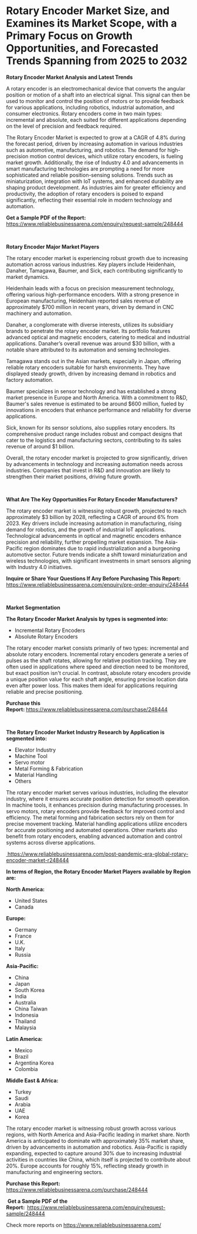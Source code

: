 <p><h1>Rotary Encoder Market Size, and Examines its Market Scope, with a Primary Focus on Growth Opportunities, and Forecasted Trends Spanning from 2025 to 2032</h1></p><p><strong>Rotary Encoder Market Analysis and Latest Trends</strong></p>
<p><p>A rotary encoder is an electromechanical device that converts the angular position or motion of a shaft into an electrical signal. This signal can then be used to monitor and control the position of motors or to provide feedback for various applications, including robotics, industrial automation, and consumer electronics. Rotary encoders come in two main types: incremental and absolute, each suited for different applications depending on the level of precision and feedback required.</p><p>The Rotary Encoder Market is expected to grow at a CAGR of 4.8% during the forecast period, driven by increasing automation in various industries such as automotive, manufacturing, and robotics. The demand for high-precision motion control devices, which utilize rotary encoders, is fueling market growth. Additionally, the rise of Industry 4.0 and advancements in smart manufacturing technologies are prompting a need for more sophisticated and reliable position-sensing solutions. Trends such as miniaturization, integration with IoT systems, and enhanced durability are shaping product development. As industries aim for greater efficiency and productivity, the adoption of rotary encoders is poised to expand significantly, reflecting their essential role in modern technology and automation.</p></p>
<p><strong>Get a Sample PDF of the Report:&nbsp;</strong> <a href="https://www.reliablebusinessarena.com/enquiry/request-sample/248444?utm_campaign=3017&utm_medium=2&utm_source=Github&utm_content=ia&utm_term=30032025&utm_id=rotary-encoder">https://www.reliablebusinessarena.com/enquiry/request-sample/248444</a></p>
<p>&nbsp;</p>
<p><strong>Rotary Encoder Major Market Players</strong></p>
<p><p>The rotary encoder market is experiencing robust growth due to increasing automation across various industries. Key players include Heidenhain, Danaher, Tamagawa, Baumer, and Sick, each contributing significantly to market dynamics.</p><p>Heidenhain leads with a focus on precision measurement technology, offering various high-performance encoders. With a strong presence in European manufacturing, Heidenhain reported sales revenue of approximately $700 million in recent years, driven by demand in CNC machinery and automation.</p><p>Danaher, a conglomerate with diverse interests, utilizes its subsidiary brands to penetrate the rotary encoder market. Its portfolio features advanced optical and magnetic encoders, catering to medical and industrial applications. Danaher’s overall revenue was around $30 billion, with a notable share attributed to its automation and sensing technologies.</p><p>Tamagawa stands out in the Asian markets, especially in Japan, offering reliable rotary encoders suitable for harsh environments. They have displayed steady growth, driven by increasing demand in robotics and factory automation.</p><p>Baumer specializes in sensor technology and has established a strong market presence in Europe and North America. With a commitment to R&D, Baumer's sales revenue is estimated to be around $600 million, fueled by innovations in encoders that enhance performance and reliability for diverse applications.</p><p>Sick, known for its sensor solutions, also supplies rotary encoders. Its comprehensive product range includes robust and compact designs that cater to the logistics and manufacturing sectors, contributing to its sales revenue of around $1 billion.</p><p>Overall, the rotary encoder market is projected to grow significantly, driven by advancements in technology and increasing automation needs across industries. Companies that invest in R&D and innovation are likely to strengthen their market positions, driving future growth.</p></p>
<p>&nbsp;</p>
<p><strong>What Are The Key Opportunities For Rotary Encoder Manufacturers?</strong></p>
<p><p>The rotary encoder market is witnessing robust growth, projected to reach approximately $3 billion by 2028, reflecting a CAGR of around 6% from 2023. Key drivers include increasing automation in manufacturing, rising demand for robotics, and the growth of industrial IoT applications. Technological advancements in optical and magnetic encoders enhance precision and reliability, further propelling market expansion. The Asia-Pacific region dominates due to rapid industrialization and a burgeoning automotive sector. Future trends indicate a shift toward miniaturization and wireless technologies, with significant investments in smart sensors aligning with Industry 4.0 initiatives.</p></p>
<p><strong>Inquire or Share Your Questions If Any Before Purchasing This Report:</strong> <a href="https://www.reliablebusinessarena.com/enquiry/pre-order-enquiry/248444?utm_campaign=3017&utm_medium=2&utm_source=Github&utm_content=ia&utm_term=30032025&utm_id=rotary-encoder">https://www.reliablebusinessarena.com/enquiry/pre-order-enquiry/248444</a></p>
<p>&nbsp;</p>
<p><strong>Market Segmentation</strong></p>
<p><strong>The Rotary Encoder Market Analysis by types is segmented into:</strong></p>
<p><ul><li>Incremental Rotary Encoders</li><li>Absolute Rotary Encoders</li></ul></p>
<p><p>The rotary encoder market consists primarily of two types: incremental and absolute rotary encoders. Incremental rotary encoders generate a series of pulses as the shaft rotates, allowing for relative position tracking. They are often used in applications where speed and direction need to be monitored, but exact position isn't crucial. In contrast, absolute rotary encoders provide a unique position value for each shaft angle, ensuring precise location data even after power loss. This makes them ideal for applications requiring reliable and precise positioning.</p></p>
<p><strong>Purchase this Report:&nbsp;</strong><a href="https://www.reliablebusinessarena.com/purchase/248444?utm_campaign=3017&utm_medium=2&utm_source=Github&utm_content=ia&utm_term=30032025&utm_id=rotary-encoder">https://www.reliablebusinessarena.com/purchase/248444</a></p>
<p>&nbsp;</p>
<p><strong>The Rotary Encoder Market Industry Research by Application is segmented into:</strong></p>
<p><ul><li>Elevator Industry</li><li>Machine Tool</li><li>Servo motor</li><li>Metal Forming & Fabrication</li><li>Material Handling</li><li>Others</li></ul></p>
<p><p>The rotary encoder market serves various industries, including the elevator industry, where it ensures accurate position detection for smooth operation. In machine tools, it enhances precision during manufacturing processes. In servo motors, rotary encoders provide feedback for improved control and efficiency. The metal forming and fabrication sectors rely on them for precise movement tracking. Material handling applications utilize encoders for accurate positioning and automated operations. Other markets also benefit from rotary encoders, enabling advanced automation and control systems across diverse applications.</p></p>
<p><a href="https://www.reliablebusinessarena.com/post-pandemic-era-global-rotary-encoder-market-r248444?utm_campaign=3017&utm_medium=2&utm_source=Github&utm_content=ia&utm_term=30032025&utm_id=rotary-encoder">&nbsp;https://www.reliablebusinessarena.com/post-pandemic-era-global-rotary-encoder-market-r248444</a></p>
<p><strong>In terms of Region, the Rotary Encoder Market Players available by Region are:</strong></p>
<p>
    <p> <strong> North America: </strong>
        <ul>
            <li>United States</li>
            <li>Canada</li>
        </ul>
        </p> 
    <p> <strong> Europe: </strong>
        <ul>
            <li>Germany</li>
            <li>France</li>
            <li>U.K.</li>
            <li>Italy</li>
            <li>Russia</li>
        </ul>
        </p> 
    <p> <strong> Asia-Pacific: </strong>
        <ul>
            <li>China</li>
            <li>Japan</li>
            <li>South Korea</li>
            <li>India</li>
            <li>Australia</li>
            <li>China Taiwan</li>
            <li>Indonesia</li>
            <li>Thailand</li>
            <li>Malaysia</li>
        </ul>
        </p> 
    <p> <strong> Latin America: </strong>
        <ul>
            <li>Mexico</li>
            <li>Brazil</li>
            <li>Argentina Korea</li>
            <li>Colombia</li>
        </ul>
        </p> 
    <p> <strong> Middle East & Africa: </strong>
        <ul>
            <li>Turkey</li>
            <li>Saudi</li>
            <li>Arabia</li>
            <li>UAE</li>
            <li>Korea</li>
        </ul>
    </p>
    </p>
<p><p>The rotary encoder market is witnessing robust growth across various regions, with North America and Asia-Pacific leading in market share. North America is anticipated to dominate with approximately 35% market share, driven by advancements in automation and robotics. Asia-Pacific is rapidly expanding, expected to capture around 30% due to increasing industrial activities in countries like China, which itself is projected to contribute about 20%. Europe accounts for roughly 15%, reflecting steady growth in manufacturing and engineering sectors.</p></p>
<p><strong>Purchase this Report: </strong><a href="https://www.reliablebusinessarena.com/purchase/248444?utm_campaign=3017&utm_medium=2&utm_source=Github&utm_content=ia&utm_term=30032025&utm_id=rotary-encoder">https://www.reliablebusinessarena.com/purchase/248444</a></p>
<p>&nbsp;<strong>Get a Sample PDF of the Report:&nbsp;&nbsp;</strong><a href="https://www.reliablebusinessarena.com/enquiry/request-sample/248444?utm_campaign=3017&utm_medium=2&utm_source=Github&utm_content=ia&utm_term=30032025&utm_id=rotary-encoder">https://www.reliablebusinessarena.com/enquiry/request-sample/248444</a></p>
<p><strong></strong></p>
<p>Check more reports on <a href="https://www.reliablebusinessarena.com/?utm_campaign=3017&utm_medium=2&utm_source=Github&utm_content=ia&utm_term=30032025&utm_id=rotary-encoder">https://www.reliablebusinessarena.com/</a></p>